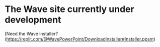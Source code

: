 # The Wave site currently under development
[Need the Wave installer?(https://replit.com/@WavePowerPoint/DownloadInstaller#Installer.ppsm)
